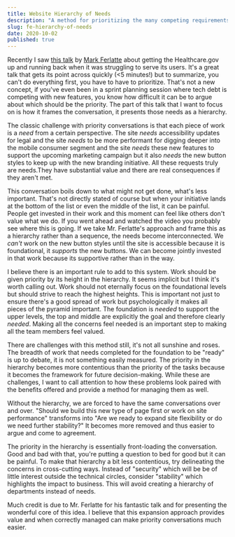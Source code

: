 ```yaml
---
title: Website Hierarchy of Needs
description: "A method for prioritizing the many competing requirements of web construction."
slug: fe-hierarchy-of-needs
date: 2020-10-02
published: true
---
```


Recently I saw [this talk](https://www.youtube.com/watch?v=Jhe-BXdQHl8) by [Mark Ferlatte](https://twitter.com/ferlatte) about getting the Healthcare.gov up and running back when it was struggling to serve its users. It's a great talk that gets its point across quickly (<5 minutes!) but to summarize, you can't do everything first, you have to have to prioritize. That's not a new concept, if you've even been in a sprint planning session where tech debt is competing with new features, you know how difficult it can be to argue about which should be the priority. The part of this talk that I want to focus on is how it frames the conversation, it presents those needs as a hierarchy.

The classic challenge with priority conversations is that each piece of work is a _need_ from a certain perspective. The site _needs_ accessibility updates for legal and the site _needs_ to be more performant for digging deeper into the mobile consumer segment and the site _needs_ these new features to support the upcoming marketing campaign but it also _needs_ the new button styles to keep up with the new branding initiative. All these requests truly are needs.They have substantial value and there are real consequences if they aren't met.

This conversation boils down to what might not get done, what's less important. That's not directly stated of course but when your initiative lands at the bottom of the list or even the middle of the list, it can be painful. People get invested in their work and this moment can feel like others don't value what we do. If you went ahead and watched the video you probably see where this is going. If we take Mr. Ferlatte's approach and frame this as a hierarchy rather than a sequence, the needs become interconnected. We _can't_ work on the new button styles until the site is accessible because it is foundational, it _supports_ the new buttons. We can become jointly invested in that work because its supportive rather than in the way.

I believe there is an important rule to add to this system. Work should be given priority by its height in the hierarchy. It seems implicit but I think it's worth calling out. Work should not eternally focus on the foundational levels but should strive to reach the highest heights. This is important not just to ensure there's a good spread of work but psychologically it makes all pieces of the pyramid important. The foundation is _needed_ to support the upper levels, the top and middle are explicitly the goal and therefore clearly _needed_. Making all the concerns feel needed is an important step to making all the team members feel valued.

There are challenges with this method still, it's not all sunshine and roses. The breadth of work that needs completed for the foundation to be "ready" is up to debate, it is not something easily measured. The priority in the hierarchy becomes more contentious than the priority of the tasks because it becomes the framework for future decision-making. While these are challenges, I want to call attention to how these problems look paired with the benefits offered and provide a method for managing them as well.

Without the hierarchy, we are forced to have the same conversations over and over. "Should we build this new type of page first or work on site performance" transforms into "Are we ready to expand site flexibility or do we need further stability?" It becomes more removed and thus easier to argue and come to agreement.

The priority in the hierarchy is essentially front-loading the conversation. Good and bad with that, you're putting a question to bed for good but it can be painful. To make that hierarchy a bit less contentious, try delineating the concerns in cross-cutting ways. Instead of "security" which will be be of little interest outside the technical circles, consider "stability" which highlights the impact to business. This will avoid creating a hierarchy of departments instead of needs.

Much credit is due to Mr. Ferlatte for his fantastic talk and for presenting the wonderful core of this idea. I believe that this expansion approach provides value and when correctly managed can make priority conversations much easier.
